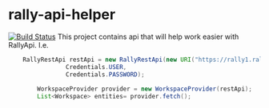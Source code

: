 rally-api-helper
================
[![Build Status](https://buildhive.cloudbees.com/job/crc83/job/rally-api-helper/badge/icon)](https://buildhive.cloudbees.com/job/crc83/job/rally-api-helper/)
This project contains api that will help work easier with RallyApi.
I.e.
```java
  	RallyRestApi restApi = new RallyRestApi(new URI("https://rally1.rallydev.com"),
				Credentials.USER,
				Credentials.PASSWORD);
			
		WorkspaceProvider provider = new WorkspaceProvider(restApi);
		List<Workspace> entities= provider.fetch();

```
